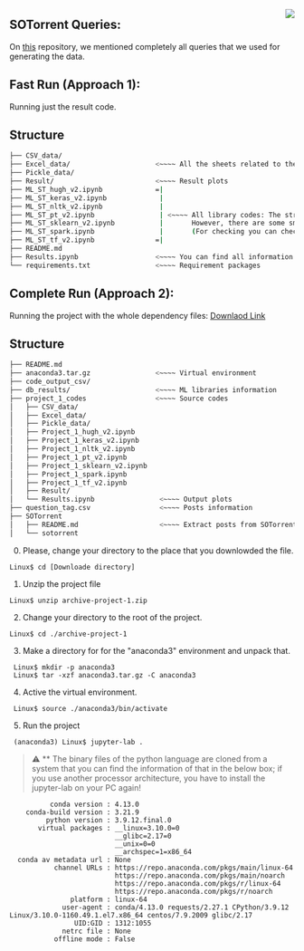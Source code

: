 <p align="center">
 <img align="right"  src="https://www.hengli.org/images/logo_final_smallest.png">
</p>

## SOTorrent Queries:

On [this](https://github.com/ghadesi/db-scripts/tree/master/sotorrent) repository, we mentioned completely all queries that we used for generating the data.

## Fast Run (Approach 1):
Running just the result code.
## Structure
```bash
├── CSV_data/
├── Excel_data/                     <~~~~ All the sheets related to the empirical studies
├── Pickle_data/
├── Result/                         <~~~~ Result plots
├── ML_ST_hugh_v2.ipynb             =|
├── ML_ST_keras_v2.ipynb             |
├── ML_ST_nltk_v2.ipynb              |
├── ML_ST_pt_v2.ipynb                | <~~~~ All library codes: The structure of all files. 
├── ML_ST_sklearn_v2.ipynb           |       However, there are some small changes in each library. 
├── ML_ST_spark.ipynb                |       (For checking you can check the Spark file.)
├── ML_ST_tf_v2.ipynb               =|
├── README.md
├── Results.ipynb                   <~~~~ You can find all information that helps us to generate plots and tables.
└── requirements.txt                <~~~~ Requirement packages
```
## Complete Run (Approach 2): 
Running the project with the whole dependency files: [Downlaod Link](https://zenodo.org/record/7839032#.ZD3G6-xudgc)
## Structure
```bash
├── README.md
├── anaconda3.tar.gz                <~~~~ Virtual environment
├── code_output_csv/
├── db_results/                     <~~~~ ML libraries information 
├── project_1_codes                 <~~~~ Source codes
│   ├── CSV_data/
│   ├── Excel_data/
│   ├── Pickle_data/
│   ├── Project_1_hugh_v2.ipynb
│   ├── Project_1_keras_v2.ipynb
│   ├── Project_1_nltk_v2.ipynb
│   ├── Project_1_pt_v2.ipynb
│   ├── Project_1_sklearn_v2.ipynb
│   ├── Project_1_spark.ipynb
│   ├── Project_1_tf_v2.ipynb
│   ├── Result/
│   └── Results.ipynb                <~~~~ Output plots
├── question_tag.csv                 <~~~~ Posts information
├── SOTorrent
│   ├── README.md                    <~~~~ Extract posts from SOTorrent
│   └── sotorrent 
```
0. Please, change your directory to the place that you downlowded the file.
 ```console
 Linux$ cd [Downloade directory]
 ```

1. Unzip the project file 
 ```console
 Linux$ unzip archive-project-1.zip
 ```

2. Change your directory to the root of the project.
 ```console
 Linux$ cd ./archive-project-1
 ```
3. Make a directory for for the "anaconda3" environment and unpack that. 
```console
 Linux$ mkdir -p anaconda3
 Linux$ tar -xzf anaconda3.tar.gz -C anaconda3
 ```
4. Active the virtual environment.
```console
 Linux$ source ./anaconda3/bin/activate
 ```
5. Run the project
```console
 (anaconda3) Linux$ jupyter-lab .
 ```

> :warning: ** The binary files of the python language are cloned from a system that you can find the information of that in the below box; if you use another processor architecture, you have to install the jupyter-lab on your PC again!
```console
          conda version : 4.13.0
    conda-build version : 3.21.9
         python version : 3.9.12.final.0
       virtual packages : __linux=3.10.0=0
                          __glibc=2.17=0
                          __unix=0=0
                          __archspec=1=x86_64
  conda av metadata url : None
           channel URLs : https://repo.anaconda.com/pkgs/main/linux-64
                          https://repo.anaconda.com/pkgs/main/noarch
                          https://repo.anaconda.com/pkgs/r/linux-64
                          https://repo.anaconda.com/pkgs/r/noarch
               platform : linux-64
             user-agent : conda/4.13.0 requests/2.27.1 CPython/3.9.12 Linux/3.10.0-1160.49.1.el7.x86_64 centos/7.9.2009 glibc/2.17
                UID:GID : 1312:1055
             netrc file : None
           offline mode : False
```
